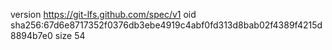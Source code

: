 version https://git-lfs.github.com/spec/v1
oid sha256:67d6e8717352f0376db3ebe4919c4abf0fd313d8bab02f4389f4215d8894b7e0
size 54
